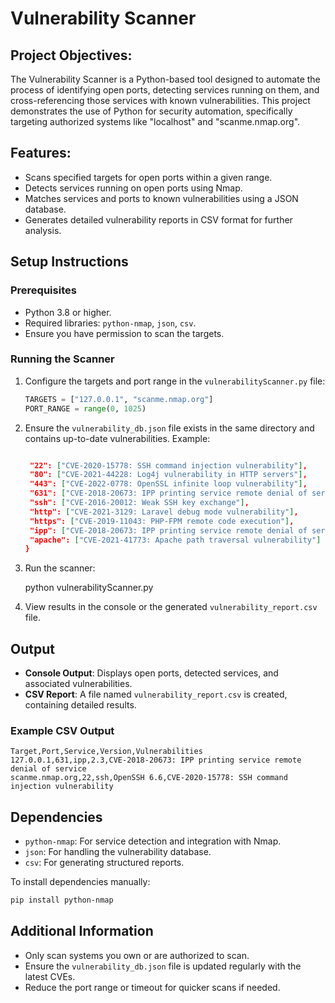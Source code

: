# Vulnerability Scanner

## Project Objectives:
The Vulnerability Scanner is a Python-based tool designed to automate the process of identifying open ports, detecting services running on them, and cross-referencing those services with known vulnerabilities. This project demonstrates the use of Python for security automation, specifically targeting authorized systems like "localhost" and "scanme.nmap.org".

## Features:
- Scans specified targets for open ports within a given range.
- Detects services running on open ports using Nmap.
- Matches services and ports to known vulnerabilities using a JSON database.
- Generates detailed vulnerability reports in CSV format for further analysis.

## Setup Instructions

### Prerequisites
- Python 3.8 or higher.
- Required libraries: `python-nmap`, `json`, `csv`.
- Ensure you have permission to scan the targets.

### Running the Scanner
1. Configure the targets and port range in the `vulnerabilityScanner.py` file:
   ```python
   TARGETS = ["127.0.0.1", "scanme.nmap.org"]
   PORT_RANGE = range(0, 1025)
   ```
2. Ensure the `vulnerability_db.json` file exists in the same directory and contains up-to-date vulnerabilities. Example:
   ```json
   
    "22": ["CVE-2020-15778: SSH command injection vulnerability"],
    "80": ["CVE-2021-44228: Log4j vulnerability in HTTP servers"],
    "443": ["CVE-2022-0778: OpenSSL infinite loop vulnerability"],
    "631": ["CVE-2018-20673: IPP printing service remote denial of service"],
    "ssh": ["CVE-2016-20012: Weak SSH key exchange"],
    "http": ["CVE-2021-3129: Laravel debug mode vulnerability"],
    "https": ["CVE-2019-11043: PHP-FPM remote code execution"],
    "ipp": ["CVE-2018-20673: IPP printing service remote denial of service"],
    "apache": ["CVE-2021-41773: Apache path traversal vulnerability"]
   }
   ```
3. Run the scanner:
   
   python vulnerabilityScanner.py
  
4. View results in the console or the generated `vulnerability_report.csv` file.

## Output
- **Console Output**: Displays open ports, detected services, and associated vulnerabilities.
- **CSV Report**: A file named `vulnerability_report.csv` is created, containing detailed results.

### Example CSV Output
```
Target,Port,Service,Version,Vulnerabilities
127.0.0.1,631,ipp,2.3,CVE-2018-20673: IPP printing service remote denial of service
scanme.nmap.org,22,ssh,OpenSSH 6.6,CVE-2020-15778: SSH command injection vulnerability
```

## Dependencies
- `python-nmap`: For service detection and integration with Nmap.
- `json`: For handling the vulnerability database.
- `csv`: For generating structured reports.

To install dependencies manually:
```bash
pip install python-nmap
```

## Additional Information
- Only scan systems you own or are authorized to scan.
- Ensure the `vulnerability_db.json` file is updated regularly with the latest CVEs.
- Reduce the port range or timeout for quicker scans if needed.

